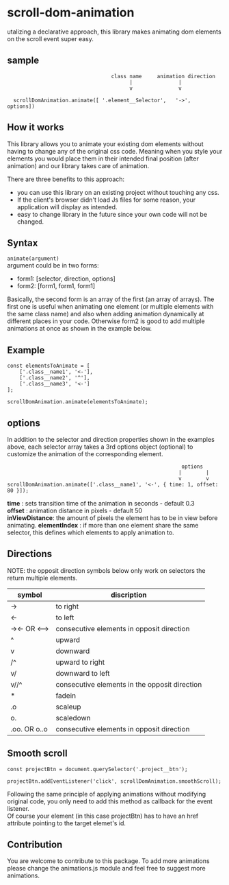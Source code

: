 # scroll-dom-animation
utalizing a declarative approach, this library makes animating dom elements on the scroll event super easy.

## sample

```
                                  class name     animation direction
                                        |               |
                                        v               v
                                  
  scrollDomAnimation.animate([ '.element__Selector',   '->',  options])
```
## How it works
This library allows you to animate your existing dom elements without having to change any of the original css code. Meaning when you style your elements you would place them in their intended final position (after animation) and our library takes care of animation. 

There are three benefits to this approach: 
  * you can use this library on an existing project without touching any css.
  * If the client's browser didn't load Js files for some reason, your application will display as intended. 
  * easy to change library in the future since your own code will not be changed.


## Syntax
` animate(argument) `       
argument could be in two forms:  
  * form1: [selector, direction, options]  
  * form2: [form1, form1, form1] 

Basically, the second form is an array of the first (an array of arrays). The first one is useful when animating one element (or multiple elements with the same class name) and also when adding animation dynamically at different places in your code. Otherwise form2 is good to add multiple animations at once as shown in the example below.

## Example
```
const elementsToAnimate = [
    ['.class__name1', '<-'], 
    ['.class__name2', '^'],
    ['.class__name3', '<-']
];

scrollDomAnimation.animate(elementsToAnimate);
```

## options
In addition to the selector and direction properties shown in the examples above, each selector array takes a 3rd options object (optional) to customize the animation of the corresponding element.

```
                                                         options
                                                        |        |
                                                        v        v
scrollDomAnimation.animate(['.class__name1', '<-', { time: 1, offset: 80 }]);
```

**time** : sets transition time of the animation in seconds - default 0.3  
**offset** : animation distance in pixels - default 50   
**inViewDistance**: the amount of pixels the element has to be in view before animating.
**elementIndex** : if more than one element share the same selector, this defines which elements to apply animation to.

## Directions 
NOTE: the opposit direction symbols below only work on selectors the return multiple elements.

| symbol  |  discription                     |
|---------|----------------------------------|
| ->      | to right                         |
| <-      | to left                          |
| -><- OR <-->  | consecutive elements in opposit direction |
| ^       | upward                           |
| v       | downward                         |
| /^      | upward to right                  |
| v/      | downward to left                 |
| v//^    | consecutive elements in the opposit direction                |
| *       | fadein                           |
| .o      | scaleup                          |
| o.      | scaledown                        |
| .oo.  OR  o..o   | consecutive elements in opposit direction |

## Smooth scroll
```
const projectBtn = document.querySelector('.project__btn');

projectBtn.addEventListener('click', scrollDomAnimation.smoothScroll);
```
Following the same principle of applying animations without modifying original code, you only need to add this method as callback for the event listener.     
Of course your element (in this case projectBtn) has to have an href attribute pointing to the target elemet's id.

## Contribution

You are welcome to contribute to this package. To add more animations please change the animations.js module and feel free to suggest more animations.